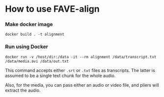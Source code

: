 # How to use FAVE-align

### Make docker image
`docker build . -t alignment`

### Run using Docker

`docker run -v /host/dir:/data -it --rm alignment /data/transcript.txt /data/media.avi /data/out.txt`

This command accepts either `.srt` or `.txt` files as transcripts. The latter is assumed to be a single text chunk for the whole audio.

Also, for the media, you can pass either an audio or video file, and pliers will extract the audio.
